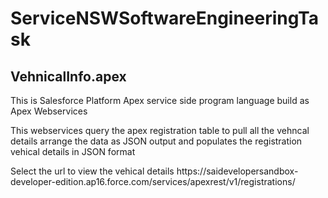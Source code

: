 # ServiceNSWSoftwareEngineeringTask
<h2>VehnicalInfo.apex</h2>
<p>This is Salesforce Platform Apex service side program language 
  build as Apex Webservices</p>
 <p>This webservices query the apex registration table to pull all the vehncal details arrange the data as JSON output and populates the registration vehical details in JSON format
</p> 

<p> Select the  url to view the vehical details  https://saidevelopersandbox-developer-edition.ap16.force.com/services/apexrest/v1/registrations/</p>
